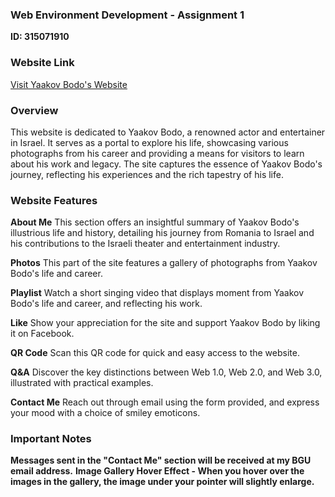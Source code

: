 ### Web Environment Development - Assignment 1

**ID: 315071910**

### Website Link
[Visit Yaakov Bodo's Website](https://your-website-link-here.com)


### Overview
This website is dedicated to Yaakov Bodo, a renowned actor and entertainer in Israel. It serves as a portal to explore his life, showcasing various photographs from his career and providing a means for visitors to learn about his work and legacy. The site captures the essence of Yaakov Bodo's journey, reflecting his experiences and the rich tapestry of his life.

### Website Features
**About Me**
This section offers an insightful summary of Yaakov Bodo's illustrious life and history, detailing his journey from Romania to Israel and his contributions to the Israeli theater and entertainment industry.

**Photos**
This part of the site features a gallery of photographs from Yaakov Bodo's life and career.

**Playlist**
Watch a short singing video that displays moment from Yaakov Bodo's life and career, and reflecting his work.

**Like**
Show your appreciation for the site and support Yaakov Bodo by liking it on Facebook.

**QR Code**
Scan this QR code for quick and easy access to the website.

**Q&A**
Discover the key distinctions between Web 1.0, Web 2.0, and Web 3.0, illustrated with practical examples.

**Contact Me**
Reach out through email using the form provided, and express your mood with a choice of smiley emoticons.

### Important Notes 
**Messages sent in the "Contact Me" section will be received at my BGU email address.**
**Image Gallery Hover Effect - When you hover over the images in the gallery, the image under your pointer will slightly enlarge.**



